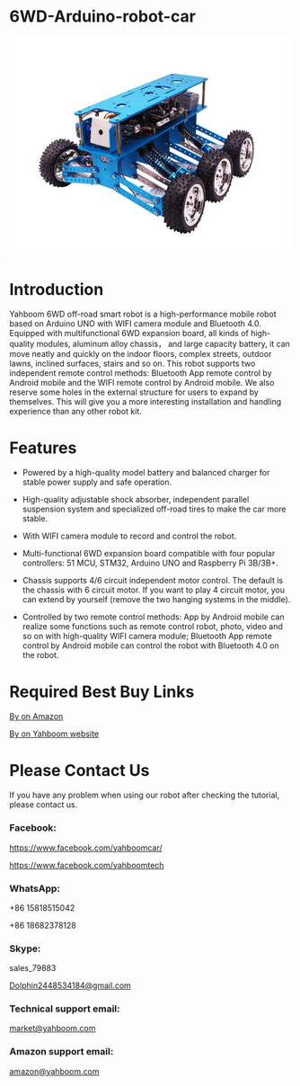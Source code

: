 # 6WD-Arduino-robot-car
![](https://github.com/YahboomTechnology/6WD-Arduino-robot-car/blob/master/Yahboom_6WD.jpg)
# Introduction
Yahboom 6WD off-road smart robot is a high-performance mobile robot based on Arduino UNO with WIFI camera module and Bluetooth 4.0. Equipped with multifunctional 6WD expansion board, all kinds of high-quality modules, aluminum alloy chassis， and large capacity battery, it can move neatly and quickly on the indoor floors, complex streets, outdoor lawns, inclined surfaces, stairs and so on. This robot supports two independent remote control methods: Bluetooth App remote control by Android mobile and the WIFI remote control by Android mobile. We also reserve some holes in the external structure for users to expand by themselves. This will give you a more interesting installation and handling experience than any other robot kit.
# Features
* Powered by a high-quality model battery and balanced charger for stable power supply and safe operation.

* High-quality adjustable shock absorber, independent parallel suspension system and specialized off-road tires to make the car more stable.

* With WIFI camera module to record and control the robot.

* Multi-functional 6WD expansion board compatible with four popular controllers: 51 MCU, STM32, Arduino UNO and Raspberry Pi 3B/3B+.

* Chassis supports 4/6 circuit independent motor control. The default is the chassis with 6 circuit motor. If you want to play 4 circuit motor, you can extend by yourself (remove the two hanging systems in the middle).

* Controlled by two remote control methods: App by Android mobile can realize some functions such as remote control robot, photo, video and so on with high-quality WIFI camera module; Bluetooth App remote control by Android mobile can control the robot with Bluetooth 4.0 on the robot.
# Required Best Buy Links
[By on Amazon](https://www.amazon.com/Yahboom-Chassis-Wheels-Encoder-Arduino/dp/B07MFY86V6/ref=sr_1_45?m=A1N1A77RUX51FT&marketplaceID=ATVPDKIKX0DER&qid=1567586472&s=merchant-items&sr=1-45)

[By on Yahboom website](https://category.yahboom.net/collections/a-smart-robot/products/ar6wdrobot)

# Please Contact Us
If you have any problem when using our robot after checking the tutorial, please contact us.
### Facebook:
https://www.facebook.com/yahboomcar/

https://www.facebook.com/yahboomtech
### WhatsApp:
+86 15818515042

+86 18682378128
### Skype:
sales_79883

Dolphin2448534184@gmail.com
### Technical support email:
market@yahboom.com
### Amazon support email:
amazon@yahboom.com

